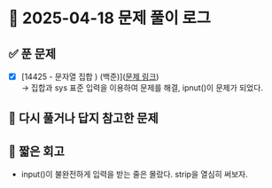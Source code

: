 # 📅 2025-04-18 문제 풀이 로그

## ✅ 푼 문제
- [x] [14425 - 문자열 집합 ) (백준)]([문제 링크](https://www.acmicpc.net/problem/14425))  
  → 집합과 sys 표준 입력을 이용하여 문제를 해결, ipnut()이 문제가 되었다.

## 📝 다시 풀거나 답지 참고한 문제


## 🧠 짧은 회고

-  input()이 불완전하게 입력을 받는 줄은 몰랐다. strip을 열심히 써보자.
